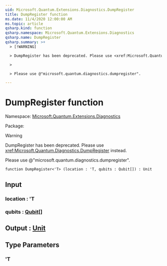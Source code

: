 ```yaml
---
uid: Microsoft.Quantum.Extensions.Diagnostics.DumpRegister
title: DumpRegister function
ms.date: 11/4/2020 12:00:00 AM
ms.topic: article
qsharp.kind: function
qsharp.namespace: Microsoft.Quantum.Extensions.Diagnostics
qsharp.name: DumpRegister
qsharp.summary: >+
  > [!WARNING]

  > DumpRegister has been deprecated. Please use <xref:Microsoft.Quantum.Diagnostics.DumpRegister> instead.

  >

  > Please use @"microsoft.quantum.diagnostics.dumpregister".

---
```


# DumpRegister function

Namespace: [Microsoft.Quantum.Extensions.Diagnostics](xref:Microsoft.Quantum.Extensions.Diagnostics)

Package: [](https://nuget.org/packages/)


> [!WARNING]
> DumpRegister has been deprecated. Please use <xref:Microsoft.Quantum.Diagnostics.DumpRegister> instead.
>
> Please use @"microsoft.quantum.diagnostics.dumpregister".



```qsharp
function DumpRegister<'T> (location : 'T, qubits : Qubit[]) : Unit
```


## Input

### location : 'T




### qubits : [Qubit](xref:microsoft.quantum.lang-ref.qubit)[]





## Output : [Unit](xref:microsoft.quantum.lang-ref.unit)



## Type Parameters

### 'T

